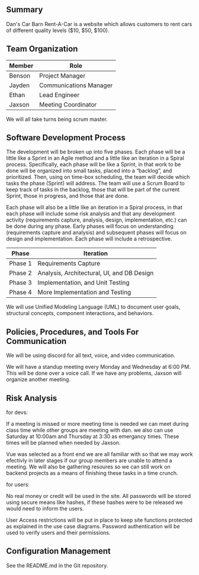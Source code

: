 ## Summary
Dan's Car Barn Rent-A-Car is a website which allows customers to rent cars of different quality
levels ($10, $50, $100).

## Team Organization
| Member | Role |
| ------ | ---- |
| Benson | Project Manager |
| Jayden | Communications Manager |
| Ethan  | Lead Engineer |
| Jaxson | Meeting Coordinator |

We will all take turns being scrum master.

## Software Development Process
The development will be broken up into five phases.  Each phase will be a little like a Sprint in an Agile 
method and a little like an iteration in a Spiral process.  Specifically, each phase will be like a Sprint, in that work to be done will be organized into small tasks, placed into a “backlog”, and prioritized. Then, using on time-box scheduling, the team will decide which tasks the phase (Sprint) will address. The team will use a Scrum Board to keep track of tasks in the backlog, those that will be part of the current 
Sprint, those in progress, and those that are done.

Each phase will also be a little like an iteration in a Spiral process, in that each phase will include some 
risk analysis and that any development activity (requirements capture, analysis, design, implementation, 
etc.) can be done during any phase.  Early phases will focus on understanding (requirements capture and 
analysis) and subsequent phases will focus on design and implementation.  Each phase will include a 
retrospective.

| Phase | Iteration |
| ----- | --------- |
| Phase 1 | Requirements Capture
| Phase 2 | Analysis, Architectural, UI, and DB Design
| Phase 3 | Implementation, and Unit Testing
| Phase 4 | More Implementation and Testing 

We will use Unified Modeling Language (UML) to document user goals, structural concepts, component 
interactions, and behaviors.

## Policies, Procedures, and Tools For Communication
We will be using discord for all text, voice, and video communication.

We will have a standup meeting every Monday and Wednesday at 6:00 PM. This will be done over a voice call. If we have any problems, Jaxson will organize another meeting.

## Risk Analysis 
for devs:

If a meeting is missed or more meeting time is needed we can meet during class time while other groups are meeting with dan. we also can use Saturday at 10:00am and Thursday at 3:30 as emergancy times. These times will be planned when needed by Jaxson. 

Vue was selected as a front end we are all familiar with so that we may work efectivly in later stages if our group members are unable to attend a meeting. We will also be gathering resoures so we can still work on backend projects as a means of finishing these tasks in a time crunch. 

for users: 

No real money or credit will be used in the site. All passwords will be stored using secure means like hashes, if these hashes were to be released we would need to inform the users. 

User Access restrictions will be put in place to keep site functions protected as explained in the use case diagrams. Password authentication  will be used to verify users and their permissions.

## Configuration Management
See the README.md in the Git repository.
